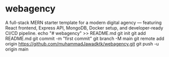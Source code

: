 # webagency
A full-stack MERN starter template for a modern digital agency — featuring React frontend, Express API, MongoDB, Docker setup, and developer-ready CI/CD pipeline.
echo "# webagency" >> README.md
git init
git add README.md
git commit -m "first commit"
git branch -M main
git remote add origin https://github.com/muhammadJawadktk/webagency.git
git push -u origin main


